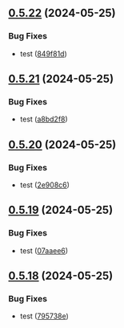 ## [0.5.22](https://github.com/asdotdev/react-list/compare/v0.5.21...v0.5.22) (2024-05-25)


### Bug Fixes

* test ([849f81d](https://github.com/asdotdev/react-list/commit/849f81d573a38773602c81af68fb7364a017aeb4))



## [0.5.21](https://github.com/asdotdev/react-list/compare/v0.5.20...v0.5.21) (2024-05-25)


### Bug Fixes

* test ([a8bd2f8](https://github.com/asdotdev/react-list/commit/a8bd2f87448c05d6fc9a2550adb629242098968d))



## [0.5.20](https://github.com/asdotdev/react-list/compare/v0.5.19...v0.5.20) (2024-05-25)


### Bug Fixes

* test ([2e908c6](https://github.com/asdotdev/react-list/commit/2e908c645b77f2726154c3547157cc7c3b581a81))



## [0.5.19](https://github.com/asdotdev/react-list/compare/v0.5.18...v0.5.19) (2024-05-25)


### Bug Fixes

* test ([07aaee6](https://github.com/asdotdev/react-list/commit/07aaee6fe7f3695edc97b63f37339ced5cf362d4))



## [0.5.18](https://github.com/asdotdev/react-list/compare/v0.5.17...v0.5.18) (2024-05-25)


### Bug Fixes

* test ([795738e](https://github.com/asdotdev/react-list/commit/795738e378fb2920dec4a0374c990ad3246beb2f))



